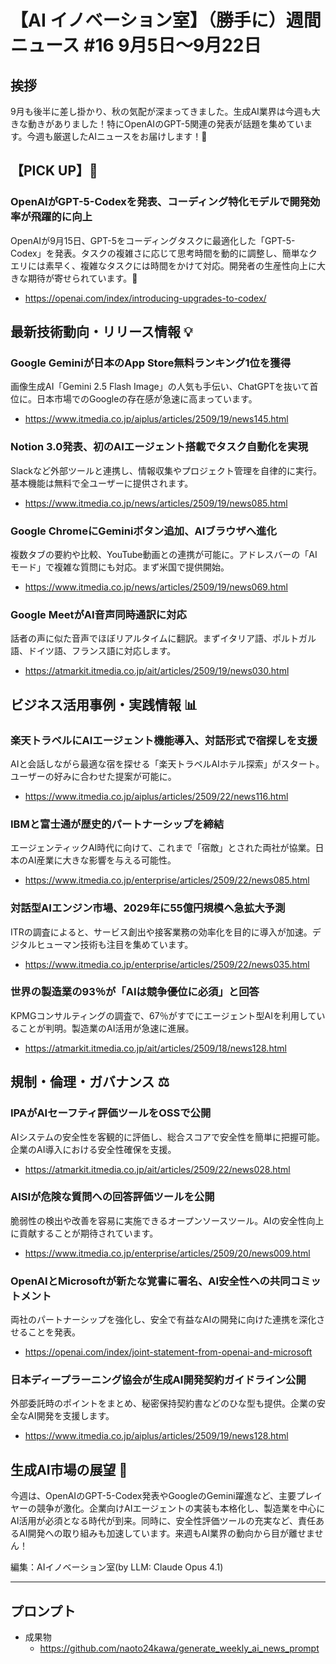 # 【AI イノベーション室】（勝手に）週間ニュース #16 9月5日～9月22日

## 挨拶
9月も後半に差し掛かり、秋の気配が深まってきました。生成AI業界は今週も大きな動きがありました！特にOpenAIのGPT-5関連の発表が話題を集めています。今週も厳選したAIニュースをお届けします！🍂

## 【PICK UP】🎯

### OpenAIがGPT-5-Codexを発表、コーディング特化モデルで開発効率が飛躍的に向上
OpenAIが9月15日、GPT-5をコーディングタスクに最適化した「GPT-5-Codex」を発表。タスクの複雑さに応じて思考時間を動的に調整し、簡単なクエリには素早く、複雑なタスクには時間をかけて対応。開発者の生産性向上に大きな期待が寄せられています。🚀
- https://openai.com/index/introducing-upgrades-to-codex/

## 最新技術動向・リリース情報 💡

### Google Geminiが日本のApp Store無料ランキング1位を獲得
画像生成AI「Gemini 2.5 Flash Image」の人気も手伝い、ChatGPTを抜いて首位に。日本市場でのGoogleの存在感が急速に高まっています。
- https://www.itmedia.co.jp/aiplus/articles/2509/19/news145.html

### Notion 3.0発表、初のAIエージェント搭載でタスク自動化を実現
Slackなど外部ツールと連携し、情報収集やプロジェクト管理を自律的に実行。基本機能は無料で全ユーザーに提供されます。
- https://www.itmedia.co.jp/news/articles/2509/19/news085.html

### Google ChromeにGeminiボタン追加、AIブラウザへ進化
複数タブの要約や比較、YouTube動画との連携が可能に。アドレスバーの「AIモード」で複雑な質問にも対応。まず米国で提供開始。
- https://www.itmedia.co.jp/news/articles/2509/19/news069.html

### Google MeetがAI音声同時通訳に対応
話者の声に似た音声でほぼリアルタイムに翻訳。まずイタリア語、ポルトガル語、ドイツ語、フランス語に対応します。
- https://atmarkit.itmedia.co.jp/ait/articles/2509/19/news030.html

## ビジネス活用事例・実践情報 📊

### 楽天トラベルにAIエージェント機能導入、対話形式で宿探しを支援
AIと会話しながら最適な宿を探せる「楽天トラベルAIホテル探索」がスタート。ユーザーの好みに合わせた提案が可能に。
- https://www.itmedia.co.jp/aiplus/articles/2509/22/news116.html

### IBMと富士通が歴史的パートナーシップを締結
エージェンティックAI時代に向けて、これまで「宿敵」とされた両社が協業。日本のAI産業に大きな影響を与える可能性。
- https://www.itmedia.co.jp/enterprise/articles/2509/22/news085.html

### 対話型AIエンジン市場、2029年に55億円規模へ急拡大予測
ITRの調査によると、サービス創出や接客業務の効率化を目的に導入が加速。デジタルヒューマン技術も注目を集めています。
- https://www.itmedia.co.jp/enterprise/articles/2509/22/news035.html

### 世界の製造業の93％が「AIは競争優位に必須」と回答
KPMGコンサルティングの調査で、67％がすでにエージェント型AIを利用していることが判明。製造業のAI活用が急速に進展。
- https://atmarkit.itmedia.co.jp/ait/articles/2509/18/news128.html

## 規制・倫理・ガバナンス ⚖️

### IPAがAIセーフティ評価ツールをOSSで公開
AIシステムの安全性を客観的に評価し、総合スコアで安全性を簡単に把握可能。企業のAI導入における安全性確保を支援。
- https://atmarkit.itmedia.co.jp/ait/articles/2509/22/news028.html

### AISIが危険な質問への回答評価ツールを公開
脆弱性の検出や改善を容易に実施できるオープンソースツール。AIの安全性向上に貢献することが期待されています。
- https://www.itmedia.co.jp/enterprise/articles/2509/20/news009.html

### OpenAIとMicrosoftが新たな覚書に署名、AI安全性への共同コミットメント
両社のパートナーシップを強化し、安全で有益なAIの開発に向けた連携を深化させることを発表。
- https://openai.com/index/joint-statement-from-openai-and-microsoft

### 日本ディープラーニング協会が生成AI開発契約ガイドライン公開
外部委託時のポイントをまとめ、秘密保持契約書などのひな型も提供。企業の安全なAI開発を支援します。
- https://www.itmedia.co.jp/aiplus/articles/2509/19/news128.html

## 生成AI市場の展望 🌟

今週は、OpenAIのGPT-5-Codex発表やGoogleのGemini躍進など、主要プレイヤーの競争が激化。企業向けAIエージェントの実装も本格化し、製造業を中心にAI活用が必須となる時代が到来。同時に、安全性評価ツールの充実など、責任あるAI開発への取り組みも加速しています。来週もAI業界の動向から目が離せません！

編集：AIイノベーション室(by LLM: Claude Opus 4.1)

---

## プロンプト

- 成果物
  - https://github.com/naoto24kawa/generate_weekly_ai_news_prompt